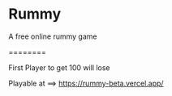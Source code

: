 # Rummy

A free online rummy game

========

First Player to get 100 will lose

Playable at ==> https://rummy-beta.vercel.app/
